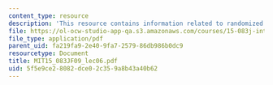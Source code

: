 ```yaml
---
content_type: resource
description: 'This resource contains information related to randomized rounding methods. '
file: https://ol-ocw-studio-app-qa.s3.amazonaws.com/courses/15-083j-integer-programming-and-combinatorial-optimization-fall-2009/5f5e9ce28082dce02c359a8b43a40b62_MIT15_083JF09_lec06.pdf
file_type: application/pdf
parent_uid: fa219fa9-2e40-9fa7-2579-86db986b0dc9
resourcetype: Document
title: MIT15_083JF09_lec06.pdf
uid: 5f5e9ce2-8082-dce0-2c35-9a8b43a40b62
---
```

